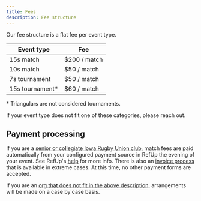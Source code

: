 ```yaml
---
title: Fees
description: Fee structure
---
```


Our fee structure is a flat fee per event type.

| Event type       | Fee          |
| ---------------- | ------------ |
| 15s match        | $200 / match |
| 10s match        | $50 / match  |
| 7s tournament    | $50 / match  |
| 15s tournament\* | $60 / match  |

\* Triangulars are not considered tournaments.

If your event type does not fit one of these categories, please reach out.

## Payment processing

If you are a [senior or collegiate Iowa Rugby Union club](policies/request-a-referee#requests-from-iowa-rugby-union-senior-and-collegiate-clubs), match fees are paid automatically from your configured payment source in RefUp the evening of your event. See RefUp's <a href='https://refup.freshdesk.com/support/solutions/articles/44001292597-paying-with-a-credit-card' target='_blank'>help</a> for more info. There is also an <a href='https://refup.freshdesk.com/support/solutions/articles/44002507416-invoice-payments' target='_blank'>invoice process</a> that is available in extreme cases. At this time, no other payment forms are accepted.

If you are an [org that does not fit in the above description](policies/request-a-referee#requests-from-other-organizations), arrangements will be made on a case by case basis.
